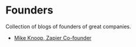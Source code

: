 # Founders

Collection of blogs of founders of great companies.

* [Mike Knoop, Zapier Co-founder](https://mikeknoop.com/)
